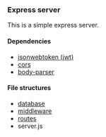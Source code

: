 ### Express server
This is a simple express server.

#### Dependencies
- [jsonwebtoken (jwt)](https://jwt.io/introduction)
- [cors](https://www.npmjs.com/package/cors)
- [body-parser](https://www.npmjs.com/package/body-parser)

#### File structures
- [database](https://github.com/ysscott2012/authentication-sample/tree/master/server/database)
- [middleware](https://github.com/ysscott2012/authentication-sample/tree/master/server/middleware)
- [routes](https://github.com/ysscott2012/authentication-sample/tree/master/server/routes)
- server.js


